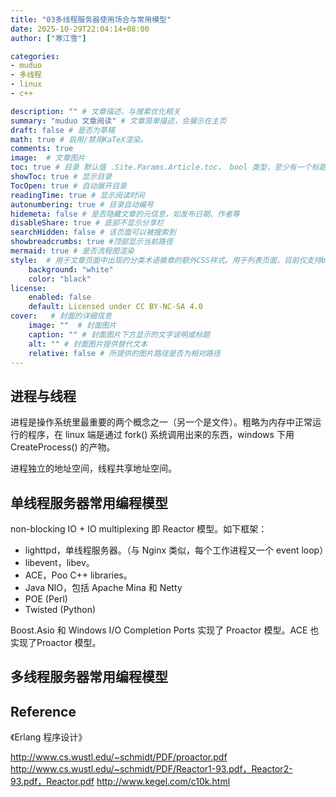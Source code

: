 ```yaml
---
title: "03多线程服务器使用场合与常用模型"
date: 2025-10-29T22:04:14+08:00
author: ["寒江雪"]

categories:
- muduo
- 多线程
- linux
- c++

description: "" # 文章描述，与搜索优化相关
summary: "muduo 文章阅读" # 文章简单描述，会展示在主页
draft: false # 是否为草稿
math: true # 启用/禁用KaTeX渲染。
comments: true
image:  # 文章图片
toc: true # 目录 默认值 .Site.Params.Article.toc， bool 类型，至少有一个标题才会显示
showToc: true # 显示目录
TocOpen: true # 自动展开目录
readingTime: true # 显示阅读时间
autonumbering: true # 目录自动编号
hidemeta: false # 是否隐藏文章的元信息，如发布日期、作者等
disableShare: true # 底部不显示分享栏
searchHidden: false # 该页面可以被搜索到
showbreadcrumbs: true #顶部显示当前路径
mermaid: true # 是否流程图渲染
style:  # 用于文章页面中出现的分类术语徽章的额外CSS样式。用于列表页面，目前仅支持background和color
    background: "white"
    color: "black"
license: 
    enabled: false
    default: Licensed under CC BY-NC-SA 4.0
cover:   # 封面的详细信息
    image: ""  # 封面图片
    caption: "" # 封面图片下方显示的文字说明或标题
    alt: "" # 封面图片提供替代文本
    relative: false # 所提供的图片路径是否为相对路径
---
```


## 进程与线程

进程是操作系统里最重要的两个概念之一（另一个是文件）。粗略为内存中正常运行的程序，在 linux 端是通过 fork() 系统调用出来的东西，windows 下用 CreateProcess() 的产物。

进程独立的地址空间，线程共享地址空间。

## 单线程服务器常用编程模型

non-blocking IO + IO multiplexing  即 Reactor 模型。如下框架：

- lighttpd，单线程服务器。（与 Nginx 类似，每个工作进程又一个 event loop）
- libevent，libev。
- ACE，Poo C++ libraries。
- Java NIO，包括 Apache Mina 和 Netty
- POE (Perl)
- Twisted (Python)

Boost.Asio 和 Windows I/O Completion Ports 实现了 Proactor 模型。ACE 也实现了Proactor 模型。

## 多线程服务器常用编程模型


## Reference

《Erlang 程序设计》

http://www.cs.wustl.edu/~schmidt/PDF/proactor.pdf
http://www.cs.wustl.edu/~schmidt/PDF/Reactor1-93.pdf，Reactor2-93.pdf，Reactor.pdf
http://www.kegel.com/c10k.html

